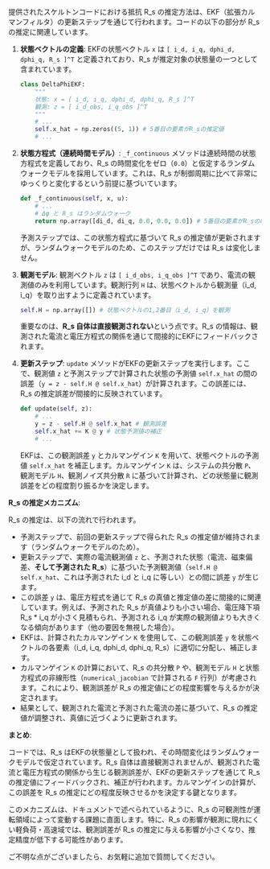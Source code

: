 提供されたスケルトンコードにおける抵抗 R\_s の推定方法は、EKF（拡張カルマンフィルタ）の更新ステップを通じて行われます。コードの以下の部分が R\_s の推定に関連しています。

1.  **状態ベクトルの定義**:
    EKFの状態ベクトル `x` は `[ i_d, i_q, dphi_d, dphi_q, R_s ]^T` と定義されており、R\_s が推定対象の状態量の一つとして含まれています。
    ```python
    class DeltaPhiEKF:
        """
        状態: x = [ i_d, i_q, dphi_d, dphi_q, R_s ]^T
        観測: z = [ i_d_obs, i_q_obs ]^T
        """
        # ...
        self.x_hat = np.zeros((5, 1)) # 5番目の要素がR_sの推定値
        # ...
    ```

2.  **状態方程式（連続時間モデル）**:
    `_f_continuous` メソッドは連続時間の状態方程式を定義しており、R\_s の時間変化をゼロ（`0.0`）と仮定するランダムウォークモデルを採用しています。これは、R\_s が制御周期に比べて非常にゆっくりと変化するという前提に基づいています。
    ```python
    def _f_continuous(self, x, u):
        # ...
        # Δφ と R_s はランダムウォーク
        return np.array([di_d, di_q, 0.0, 0.0, 0.0]) # 5番目の要素がR_sの時間微分
    ```
    予測ステップでは、この状態方程式に基づいて R\_s の推定値が更新されますが、ランダムウォークモデルのため、このステップだけでは R\_s は変化しません。

3.  **観測モデル**:
    観測ベクトル `z` は `[ i_d_obs, i_q_obs ]^T` であり、電流の観測値のみを利用しています。観測行列 `H` は、状態ベクトルから観測量（i\_d, i\_q）を取り出すように定義されています。
    ```python
    self.H = np.array([]) # 状態ベクトルの1,2番目（i_d, i_q）を観測
    ```
    重要なのは、**R\_s 自体は直接観測されない**という点です。R\_s の情報は、観測された電流と電圧方程式の関係を通じて間接的にEKFにフィードバックされます。

4.  **更新ステップ**:
    `update` メソッドがEKFの更新ステップを実行します。ここで、観測値 `z` と予測ステップで計算された状態の予測値 `self.x_hat` の間の誤差（`y = z - self.H @ self.x_hat`）が計算されます。この誤差には、R\_s の推定誤差が間接的に反映されています。
    ```python
    def update(self, z):
        # ...
        y = z - self.H @ self.x_hat # 観測誤差
        self.x_hat += K @ y # 状態予測値の補正
        # ...
    ```
    EKFは、この観測誤差 `y` とカルマンゲイン `K` を用いて、状態ベクトルの予測値 `self.x_hat` を補正します。カルマンゲイン `K` は、システムの共分散 `P`、観測モデル `H`、観測ノイズ共分散 `R` に基づいて計算され、どの状態量に観測誤差をどの程度割り振るかを決定します。

**R\_s の推定メカニズム**:

R\_s の推定は、以下の流れで行われます。

*   予測ステップで、前回の更新ステップで得られた R\_s の推定値が維持されます（ランダムウォークモデルのため）。
*   更新ステップで、実際の電流観測値 `z` と、予測された状態（電流、磁束偏差、**そして予測された R\_s**）に基づいた予測観測値（`self.H @ self.x_hat`、これは予測された i\_d と i\_q に等しい）との間に誤差 `y` が生じます。
*   この誤差 `y` は、電圧方程式を通じて R\_s の真値と推定値の差に間接的に関連しています。例えば、予測された R\_s が真値よりも小さい場合、電圧降下項 R\_s * i\_q が小さく見積もられ、予測される i\_q が実際の観測値よりも大きくなる傾向があります（他の要因を無視した場合）。
*   EKFは、計算されたカルマンゲイン `K` を使用して、この観測誤差 `y` を状態ベクトルの各要素（i\_d, i\_q, dphi\_d, dphi\_q, R\_s）に適切に分配し、補正します。
*   カルマンゲイン `K` の計算において、R\_s の共分散 `P` や、観測モデル `H` と状態方程式の非線形性（`numerical_jacobian` で計算される `F` 行列）が考慮されます。これにより、観測誤差が R\_s の推定値にどの程度影響を与えるかが決定されます。
*   結果として、観測された電流と予測された電流の差に基づいて、R\_s の推定値が調整され、真値に近づくように更新されます。

**まとめ**:

コードでは、R\_s はEKFの状態量として扱われ、その時間変化はランダムウォークモデルで仮定されています。R\_s 自体は直接観測されませんが、観測された電流と電圧方程式の関係から生じる観測誤差が、EKFの更新ステップを通じて R\_s の推定値にフィードバックされ、補正が行われます。カルマンゲインの計算が、この誤差を R\_s の推定にどの程度反映させるかを決定する鍵となります。

このメカニズムは、ドキュメントで述べられているように、R\_s の可観測性が運転領域によって変動する課題に直面します。特に、R\_s の影響が観測に現れにくい軽負荷・高速域では、観測誤差が R\_s の推定に与える影響が小さくなり、推定精度が低下する可能性があります。

ご不明な点がございましたら、お気軽に追加で質問してください。